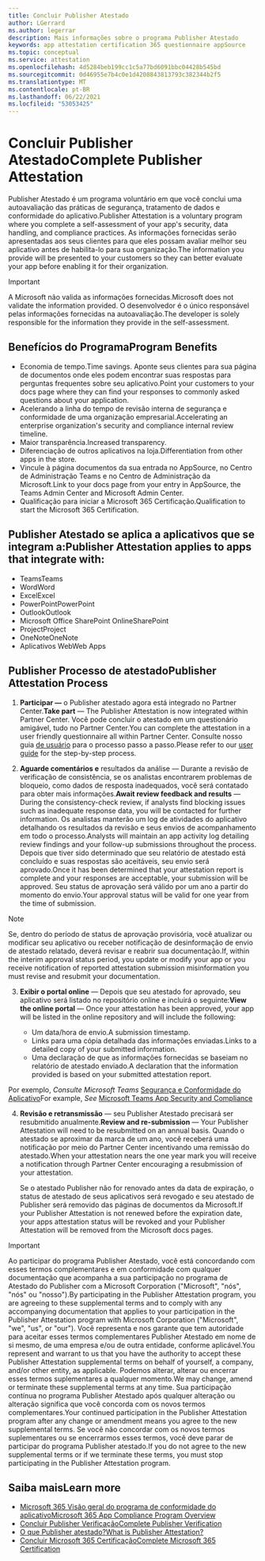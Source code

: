 ```yaml
---
title: Concluir Publisher Atestado
author: LGerrard
ms.author: legerrar
description: Mais informações sobre o programa Publisher Atestado
keywords: app attestation certification 365 questionnaire appSource
ms.topic: conceptual
ms.service: attestation
ms.openlocfilehash: 4d5284beb199cc1c5a77bd6091bbc04428b545bd
ms.sourcegitcommit: 0d46955e7b4c0e1d4208843813793c382344b2f5
ms.translationtype: MT
ms.contentlocale: pt-BR
ms.lasthandoff: 06/22/2021
ms.locfileid: "53053425"
---
```

# <a name="complete-publisher-attestation"></a><span data-ttu-id="da784-104">Concluir Publisher Atestado</span><span class="sxs-lookup"><span data-stu-id="da784-104">Complete Publisher Attestation</span></span>

<span data-ttu-id="da784-105">Publisher Atestado é um programa voluntário em que você conclui uma autoavaliação das práticas de segurança, tratamento de dados e conformidade do aplicativo.</span><span class="sxs-lookup"><span data-stu-id="da784-105">Publisher Attestation is a voluntary program where you complete a self-assessment of your app's security, data handling, and compliance practices.</span></span> <span data-ttu-id="da784-106">As informações fornecidas serão apresentadas aos seus clientes para que eles possam avaliar melhor seu aplicativo antes de habilita-lo para sua organização.</span><span class="sxs-lookup"><span data-stu-id="da784-106">The information you provide will be presented to your customers so they can better evaluate your app before enabling it for their organization.</span></span> 

> [!IMPORTANT]
> <span data-ttu-id="da784-107">A Microsoft não valida as informações fornecidas.</span><span class="sxs-lookup"><span data-stu-id="da784-107">Microsoft does not validate the information provided.</span></span> <span data-ttu-id="da784-108">O desenvolvedor é o único responsável pelas informações fornecidas na autoavaliação.</span><span class="sxs-lookup"><span data-stu-id="da784-108">The developer is solely responsible for the information they provide in the self-assessment.</span></span> 


## <a name="program-benefits"></a><span data-ttu-id="da784-109">Benefícios do Programa</span><span class="sxs-lookup"><span data-stu-id="da784-109">Program Benefits</span></span>
- <span data-ttu-id="da784-110">Economia de tempo.</span><span class="sxs-lookup"><span data-stu-id="da784-110">Time savings.</span></span> <span data-ttu-id="da784-111">Aponte seus clientes para sua página de documentos onde eles podem encontrar suas respostas para perguntas frequentes sobre seu aplicativo.</span><span class="sxs-lookup"><span data-stu-id="da784-111">Point your customers to your docs page where they can find your responses to commonly asked questions about your application.</span></span> 
- <span data-ttu-id="da784-112">Acelerando a linha do tempo de revisão interna de segurança e conformidade de uma organização empresarial.</span><span class="sxs-lookup"><span data-stu-id="da784-112">Accelerating an enterprise organization's security and compliance internal review timeline.</span></span>
- <span data-ttu-id="da784-113">Maior transparência.</span><span class="sxs-lookup"><span data-stu-id="da784-113">Increased transparency.</span></span>
- <span data-ttu-id="da784-114">Diferenciação de outros aplicativos na loja.</span><span class="sxs-lookup"><span data-stu-id="da784-114">Differentiation from other apps in the store.</span></span> 
- <span data-ttu-id="da784-115">Vincule à página documentos da sua entrada no AppSource, no Centro de Administração Teams e no Centro de Administração da Microsoft.</span><span class="sxs-lookup"><span data-stu-id="da784-115">Link to your docs page from your entry in AppSource, the Teams Admin Center and Microsoft Admin Center.</span></span> 
- <span data-ttu-id="da784-116">Qualificação para iniciar a Microsoft 365 Certificação.</span><span class="sxs-lookup"><span data-stu-id="da784-116">Qualification to start the Microsoft 365 Certification.</span></span>

## <a name="publisher-attestation-applies-to-apps-that-integrate-with"></a><span data-ttu-id="da784-117">Publisher Atestado se aplica a aplicativos que se integram a:</span><span class="sxs-lookup"><span data-stu-id="da784-117">Publisher Attestation applies to apps that integrate with:</span></span>
- <span data-ttu-id="da784-118">Teams</span><span class="sxs-lookup"><span data-stu-id="da784-118">Teams</span></span>
- <span data-ttu-id="da784-119">Word</span><span class="sxs-lookup"><span data-stu-id="da784-119">Word</span></span>
- <span data-ttu-id="da784-120">Excel</span><span class="sxs-lookup"><span data-stu-id="da784-120">Excel</span></span>
- <span data-ttu-id="da784-121">PowerPoint</span><span class="sxs-lookup"><span data-stu-id="da784-121">PowerPoint</span></span> 
- <span data-ttu-id="da784-122">Outlook</span><span class="sxs-lookup"><span data-stu-id="da784-122">Outlook</span></span>
- <span data-ttu-id="da784-123">Microsoft Office SharePoint Online</span><span class="sxs-lookup"><span data-stu-id="da784-123">SharePoint</span></span>
- <span data-ttu-id="da784-124">Project</span><span class="sxs-lookup"><span data-stu-id="da784-124">Project</span></span>
- <span data-ttu-id="da784-125">OneNote</span><span class="sxs-lookup"><span data-stu-id="da784-125">OneNote</span></span>
- <span data-ttu-id="da784-126">Aplicativos Web</span><span class="sxs-lookup"><span data-stu-id="da784-126">Web Apps</span></span>

## <a name="publisher-attestation-process"></a><span data-ttu-id="da784-127">Publisher Processo de atestado</span><span class="sxs-lookup"><span data-stu-id="da784-127">Publisher Attestation Process</span></span>

1. <span data-ttu-id="da784-128">**Participar —** o Publisher atestado agora está integrado no Partner Center.</span><span class="sxs-lookup"><span data-stu-id="da784-128">**Take part** — The Publisher Attestation is now integrated within Partner Center.</span></span> <span data-ttu-id="da784-129">Você pode concluir o atestado em um questionário amigável, tudo no Partner Center.</span><span class="sxs-lookup"><span data-stu-id="da784-129">You can complete the attestation in a user friendly questionnaire all within Partner Center.</span></span> <span data-ttu-id="da784-130">Consulte nosso guia [de usuário](https://docs.microsoft.com/microsoft-365-app-certification/docs/userguide) para o processo passo a passo.</span><span class="sxs-lookup"><span data-stu-id="da784-130">Please refer to our [user guide](https://docs.microsoft.com/microsoft-365-app-certification/docs/userguide) for the step-by-step process.</span></span>

2. <span data-ttu-id="da784-131">**Aguarde comentários e** resultados da análise — Durante a revisão de verificação de consistência, se os analistas encontrarem problemas de bloqueio, como dados de resposta inadequados, você será contatado para obter mais informações.</span><span class="sxs-lookup"><span data-stu-id="da784-131">**Await review feedback and results** — During the consistency-check review, if analysts find blocking issues such as inadequate response data, you will be contacted for further information.</span></span> <span data-ttu-id="da784-132">Os analistas manterão um log de atividades do aplicativo detalhando os resultados da revisão e seus envios de acompanhamento em todo o processo.</span><span class="sxs-lookup"><span data-stu-id="da784-132">Analysts will maintain an app activity log detailing review findings and your follow-up submissions throughout the process.</span></span> <span data-ttu-id="da784-133">Depois que tiver sido determinado que seu relatório de atestado está concluído e suas respostas são aceitáveis, seu envio será aprovado.</span><span class="sxs-lookup"><span data-stu-id="da784-133">Once it has been determined that your attestation report is complete and your responses are acceptable, your submission will be approved.</span></span> <span data-ttu-id="da784-134">Seu status de aprovação será válido por um ano a partir do momento do envio.</span><span class="sxs-lookup"><span data-stu-id="da784-134">Your approval status will be valid for one year from the time of submission.</span></span>

> [!NOTE]
> <span data-ttu-id="da784-135">Se, dentro do período de status de aprovação provisória, você atualizar ou modificar seu aplicativo ou receber notificação de desinformação de envio de atestado relatado, deverá revisar e reabrir sua documentação.</span><span class="sxs-lookup"><span data-stu-id="da784-135">If, within the interim approval status period, you update or modify your app or you receive notification of reported attestation submission misinformation you must revise and resubmit your documentation.</span></span>

3. <span data-ttu-id="da784-136">**Exibir o portal online** — Depois que seu atestado for aprovado, seu aplicativo será listado no repositório online e incluirá o seguinte:</span><span class="sxs-lookup"><span data-stu-id="da784-136">**View the online portal** — Once your attestation has been approved, your app will be listed in the online repository and will include the following:</span></span>

   - <span data-ttu-id="da784-137">Um data/hora de envio.</span><span class="sxs-lookup"><span data-stu-id="da784-137">A submission timestamp.</span></span>
   - <span data-ttu-id="da784-138">Links para uma cópia detalhada das informações enviadas.</span><span class="sxs-lookup"><span data-stu-id="da784-138">Links to a detailed copy of your submitted information.</span></span>
   - <span data-ttu-id="da784-139">Uma declaração de que as informações fornecidas se baseiam no relatório de atestado enviado.</span><span class="sxs-lookup"><span data-stu-id="da784-139">A declaration that the information provided is based on your submitted attestation report.</span></span>

<span data-ttu-id="da784-140">Por exemplo, *Consulte Microsoft Teams* [Segurança e Conformidade do Aplicativo](../teams/teams-apps.md)</span><span class="sxs-lookup"><span data-stu-id="da784-140">For example, *See* [Microsoft Teams App Security and Compliance](../teams/teams-apps.md)</span></span>

4. <span data-ttu-id="da784-141">**Revisão e retransmissão** — seu Publisher Atestado precisará ser resubmitido anualmente.</span><span class="sxs-lookup"><span data-stu-id="da784-141">**Review and re-submission** — Your Publisher Attestation will need to be resubmitted on an annual basis.</span></span> <span data-ttu-id="da784-142">Quando o atestado se aproximar da marca de um ano, você receberá uma notificação por meio do Partner Center incentivando uma remissão do atestado.</span><span class="sxs-lookup"><span data-stu-id="da784-142">When your attestation nears the one year mark you will receive a notification through Partner Center encouraging a resubmission of your attestation.</span></span> 

   <span data-ttu-id="da784-143">Se o atestado Publisher não for renovado antes da data de expiração, o status de atestado de seus aplicativos será revogado e seu atestado de Publisher será removido das páginas de documentos da Microsoft.</span><span class="sxs-lookup"><span data-stu-id="da784-143">If your Publisher Attestation is not renewed before the expiration date, your apps attestation status will be revoked and your Publisher Attestation will be removed from the Microsoft docs pages.</span></span> 

>[!IMPORTANT]
><span data-ttu-id="da784-144">Ao participar do programa Publisher Atestado, você está concordando com esses termos complementares e em conformidade com qualquer documentação que acompanha a sua participação no programa de Atestado do Publisher com a Microsoft Corporation ("Microsoft", "nós", "nós" ou "nosso").</span><span class="sxs-lookup"><span data-stu-id="da784-144">By participating in the Publisher Attestation program, you are agreeing to these supplemental terms and to comply with any accompanying documentation that applies to your participation in the Publisher Attestation program with Microsoft Corporation ("Microsoft", "we", "us", or "our").</span></span> <span data-ttu-id="da784-145">Você representa e nos garante que tem autoridade para aceitar esses termos complementares Publisher Atestado em nome de si mesmo, de uma empresa e/ou de outra entidade, conforme aplicável.</span><span class="sxs-lookup"><span data-stu-id="da784-145">You represent and warrant to us that you have the authority to accept these Publisher Attestation supplemental terms on behalf of yourself, a company, and/or other entity, as applicable.</span></span> <span data-ttu-id="da784-146">Podemos alterar, alterar ou encerrar esses termos suplementares a qualquer momento.</span><span class="sxs-lookup"><span data-stu-id="da784-146">We may change, amend or terminate these supplemental terms at any time.</span></span> <span data-ttu-id="da784-147">Sua participação contínua no programa Publisher Atestado após qualquer alteração ou alteração significa que você concorda com os novos termos complementares.</span><span class="sxs-lookup"><span data-stu-id="da784-147">Your continued participation in the Publisher Attestation program after any change or amendment means you agree to the new supplemental terms.</span></span> <span data-ttu-id="da784-148">Se você não concordar com os novos termos suplementares ou se encerrarmos esses termos, você deve parar de participar do programa Publisher atestado.</span><span class="sxs-lookup"><span data-stu-id="da784-148">If you do not agree to the new supplemental terms or if we terminate these terms, you must stop participating in the Publisher Attestation program.</span></span>

## <a name="learn-more"></a><span data-ttu-id="da784-149">Saiba mais</span><span class="sxs-lookup"><span data-stu-id="da784-149">Learn more</span></span>

* [<span data-ttu-id="da784-150">Microsoft 365 Visão geral do programa de conformidade do aplicativo</span><span class="sxs-lookup"><span data-stu-id="da784-150">Microsoft 365 App Compliance Program Overview</span></span>](~/overview.md)  
* [<span data-ttu-id="da784-151">Concluir Publisher Verificação</span><span class="sxs-lookup"><span data-stu-id="da784-151">Complete Publisher Verification</span></span>](https://docs.microsoft.com/azure/active-directory/develop/mark-app-as-publisher-verified)  
* [<span data-ttu-id="da784-152">O que Publisher atestado?</span><span class="sxs-lookup"><span data-stu-id="da784-152">What is Publisher Attestation?</span></span>](~/docs/enterprise-app-attestation-guide.md)  
* [<span data-ttu-id="da784-153">Concluir Microsoft 365 Certificação</span><span class="sxs-lookup"><span data-stu-id="da784-153">Complete Microsoft 365 Certification</span></span>](~/docs/certification.md)
